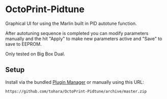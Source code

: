# OctoPrint-Pidtune

Graphical UI for using the Marlin built in PID autotune function.

After autotuning sequence is completed you can modify parameters manually and the hit "Apply" to make new parameters active and "Save" to save to EEPROM.

Only tested on Big Box Dual.

## Setup

Install via the bundled [Plugin Manager](https://github.com/foosel/OctoPrint/wiki/Plugin:-Plugin-Manager)
or manually using this URL:

    https://github.com/tohara/OctoPrint-Pidtune/archive/master.zip


